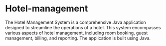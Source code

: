 # Hotel-management
The Hotel Management System is a comprehensive Java application designed to streamline the operations of a hotel. This system encompasses various aspects of hotel management, including room booking, guest management, billing, and reporting. The application is built using Java.
